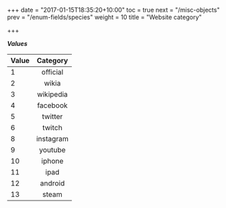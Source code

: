 +++
date = "2017-01-15T18:35:20+10:00"
toc = true
next = "/misc-objects"
prev = "/enum-fields/species"
weight = 10
title = "Website category"

+++

***Values***

| Value | Category |
| ----- |:----:|
| 1     | official |
| 2     | wikia |
| 3     | wikipedia |
| 4     | facebook |
| 5     | twitter |
| 6     | twitch |
| 8     | instagram |
| 9     | youtube |
| 10     | iphone |
| 11     | ipad |
| 12     | android |
| 13     | steam |

